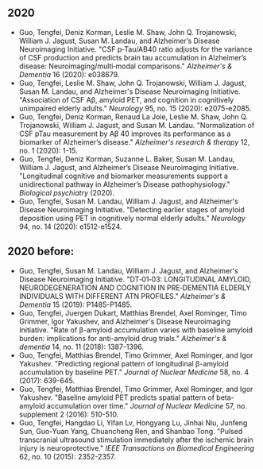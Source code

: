 ## 2020

- Guo, Tengfei, Deniz Korman, Leslie M. Shaw, John Q. Trojanowski, William J. Jagust, Susan M. Landau, and Alzheimer’s Disease Neuroimaging Initiative. "CSF p‐Tau/AΒ40 ratio adjusts for the variance of CSF production and predicts brain tau accumulation in Alzheimer’s disease: Neuroimaging/multi‐modal comparisons." *Alzheimer's & Dementia* 16 (2020): e038679.
- Guo, Tengfei, Leslie M. Shaw, John Q. Trojanowski, William J. Jagust, Susan M. Landau, and Alzheimer's Disease Neuroimaging Initiative. "Association of CSF Aβ, amyloid PET, and cognition in cognitively unimpaired elderly adults." *Neurology* 95, no. 15 (2020): e2075-e2085.
- Guo, Tengfei, Deniz Korman, Renaud La Joie, Leslie M. Shaw, John Q. Trojanowski, William J. Jagust, and Susan M. Landau. "Normalization of CSF pTau measurement by Aβ 40 improves its performance as a biomarker of Alzheimer’s disease." *Alzheimer's research & therapy* 12, no. 1 (2020): 1-15.
- Guo, Tengfei, Deniz Korman, Suzanne L. Baker, Susan M. Landau, William J. Jagust, and Alzheimer’s Disease Neuroimaging Initiative. "Longitudinal cognitive and biomarker measurements support a unidirectional pathway in Alzheimer’s Disease pathophysiology." *Biological psychiatry* (2020).
- Guo, Tengfei, Susan M. Landau, William J. Jagust, and Alzheimer's Disease Neuroimaging Initiative. "Detecting earlier stages of amyloid deposition using PET in cognitively normal elderly adults." *Neurology* 94, no. 14 (2020): e1512-e1524.

  

## 2020 before:

- Guo, Tengfei, Susan M. Landau, William J. Jagust, and Alzheimer's Disease Neuroimaging Initiative. "DT‐01‐03: LONGITUDINAL AMYLOID, NEURODEGENERATION AND COGNITION IN PRE‐DEMENTIA ELDERLY INDIVIDUALS WITH DIFFERENT ATN PROFILES." *Alzheimer's & Dementia* 15 (2019): P1485-P1485.
- Guo, Tengfei, Juergen Dukart, Matthias Brendel, Axel Rominger, Timo Grimmer, Igor Yakushev, and Alzheimer's Disease Neuroimaging Initiative. "Rate of β-amyloid accumulation varies with baseline amyloid burden: implications for anti-amyloid drug trials." *Alzheimer's & dementia* 14, no. 11 (2018): 1387-1396.
- Guo, Tengfei, Matthias Brendel, Timo Grimmer, Axel Rominger, and Igor Yakushev. "Predicting regional pattern of longitudinal β-amyloid accumulation by baseline PET." *Journal of Nuclear Medicine* 58, no. 4 (2017): 639-645.
- Guo, Tengfei, Matthias Brendel, Timo Grimmer, Axel Rominger, and Igor Yakushev. "Baseline amyloid PET predicts spatial pattern of beta-amyloid accumulation over time." *Journal of Nuclear Medicine* 57, no. supplement 2 (2016): 510-510.
- Guo, Tengfei, Hangdao Li, Yifan Lv, Hongyang Lu, Jinhai Niu, Junfeng Sun, Guo-Yuan Yang, Chuancheng Ren, and Shanbao Tong. "Pulsed transcranial ultrasound stimulation immediately after the ischemic brain injury is neuroprotective." *IEEE Transactions on Biomedical Engineering* 62, no. 10 (2015): 2352-2357.














